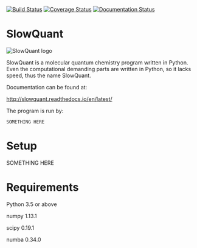 [![Build Status](https://travis-ci.org/Melisius/SlowQuant.svg?branch=master)](https://travis-ci.org/Melisius/SlowQuant)
[![Coverage Status](https://coveralls.io/repos/github/Melisius/SlowQuant/badge.svg?branch=master)](https://coveralls.io/github/Melisius/SlowQuant?branch=master)
[![Documentation Status](https://readthedocs.org/projects/slowquant/badge/?version=latest)](http://slowquant.readthedocs.io/en/latest/?badge=latest)

# SlowQuant

![SlowQuant logo](https://cloud.githubusercontent.com/assets/11976167/26658726/5e125b02-466c-11e7-8790-8412789fc9fb.jpg)

SlowQuant is a molecular quantum chemistry program written in Python. Even the computational demanding parts are written in Python, so it lacks speed, thus the name SlowQuant.

Documentation can be found at:

http://slowquant.readthedocs.io/en/latest/

The program is run by:

```
SOMETHING HERE
```
  
# Setup

SOMETHING HERE

# Requirements

Python 3.5 or above

numpy 1.13.1 

scipy 0.19.1    

numba 0.34.0

